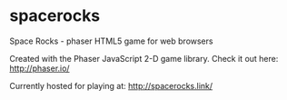 # spacerocks
Space Rocks - phaser HTML5 game for web browsers

Created with the Phaser JavaScript 2-D game library. Check it out here: http://phaser.io/

Currently hosted for playing at:   http://spacerocks.link/

